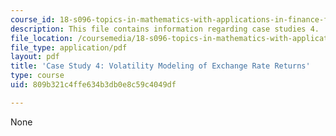 ```yaml
---
course_id: 18-s096-topics-in-mathematics-with-applications-in-finance-fall-2013
description: This file contains information regarding case studies 4.
file_location: /coursemedia/18-s096-topics-in-mathematics-with-applications-in-finance-fall-2013/809b321c4ffe634b3db0e8c59c4049df_MIT18_S096F13_CaseStudy4.pdf
file_type: application/pdf
layout: pdf
title: 'Case Study 4: Volatility Modeling of Exchange Rate Returns'
type: course
uid: 809b321c4ffe634b3db0e8c59c4049df

---
```

None